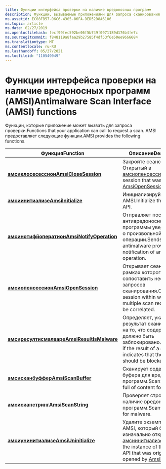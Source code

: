 ```yaml
---
title: Функции интерфейса проверки на наличие вредоносных программ
description: Функции, вызываемые приложениями для запроса сканирования.
ms.assetid: EC08FB57-D6C6-4305-86FA-DED52D8A6106
ms.topic: article
ms.date: 02/27/2019
ms.openlocfilehash: fecf99fec592be06f5b749f0971189d176b4fe7c
ms.sourcegitcommit: f848119a8faa29b27585f4df53f6e50ee9666684
ms.translationtype: MT
ms.contentlocale: ru-RU
ms.lasthandoff: 05/27/2021
ms.locfileid: "110549049"
---
```

# <a name="antimalware-scan-interface-amsi-functions"></a><span data-ttu-id="15f17-103">Функции интерфейса проверки на наличие вредоносных программ (AMSI)</span><span class="sxs-lookup"><span data-stu-id="15f17-103">Antimalware Scan Interface (AMSI) functions</span></span>

<span data-ttu-id="15f17-104">Функции, которые приложение может вызвать для запроса проверки.</span><span class="sxs-lookup"><span data-stu-id="15f17-104">Functions that your application can call to request a scan.</span></span> <span data-ttu-id="15f17-105">AMSI предоставляет следующие функции.</span><span class="sxs-lookup"><span data-stu-id="15f17-105">AMSI provides the following functions.</span></span>

| <span data-ttu-id="15f17-106">Функция</span><span class="sxs-lookup"><span data-stu-id="15f17-106">Function</span></span> | <span data-ttu-id="15f17-107">Описание</span><span class="sxs-lookup"><span data-stu-id="15f17-107">Description</span></span> |
|-|-|
| [<span data-ttu-id="15f17-108">**амсиклосесессион**</span><span class="sxs-lookup"><span data-stu-id="15f17-108">**AmsiCloseSession**</span></span>](/windows/desktop/api/amsi/nf-amsi-amsiclosesession) | <span data-ttu-id="15f17-109">Закройте сеанс, Открытый в [амсиопенсессион](/windows/desktop/api/amsi/nf-amsi-amsiopensession).</span><span class="sxs-lookup"><span data-stu-id="15f17-109">Close a session that was opened by [AmsiOpenSession](/windows/desktop/api/amsi/nf-amsi-amsiopensession).</span></span> |
| [<span data-ttu-id="15f17-110">**амсиинитиализе**</span><span class="sxs-lookup"><span data-stu-id="15f17-110">**AmsiInitialize**</span></span>](/windows/desktop/api/amsi/nf-amsi-amsiinitialize) | <span data-ttu-id="15f17-111">Инициализируйте API AMSI.</span><span class="sxs-lookup"><span data-stu-id="15f17-111">Initialize the AMSI API.</span></span> |
| [<span data-ttu-id="15f17-112">**амсинотифйоператион**</span><span class="sxs-lookup"><span data-stu-id="15f17-112">**AmsiNotifyOperation**</span></span>](/windows/win32/api/amsi/nf-amsi-amsinotifyoperation) | <span data-ttu-id="15f17-113">Отправляет поставщику антивредоносной программы уведомление о произвольной операции.</span><span class="sxs-lookup"><span data-stu-id="15f17-113">Sends to the antimalware provider a notification of an arbitrary operation.</span></span> |
| [<span data-ttu-id="15f17-114">**амсиопенсессион**</span><span class="sxs-lookup"><span data-stu-id="15f17-114">**AmsiOpenSession**</span></span>](/windows/desktop/api/amsi/nf-amsi-amsiopensession) | <span data-ttu-id="15f17-115">Открывает сеанс, в рамках которого можно сопоставить несколько запросов сканирования.</span><span class="sxs-lookup"><span data-stu-id="15f17-115">Opens a session within which multiple scan requests can be correlated.</span></span> |
| [<span data-ttu-id="15f17-116">**амсиресултисмалваре**</span><span class="sxs-lookup"><span data-stu-id="15f17-116">**AmsiResultIsMalware**</span></span>](/windows/desktop/api/amsi/nf-amsi-amsiresultismalware) | <span data-ttu-id="15f17-117">Определяет, указывает ли результат сканирования на то, что содержимое должно быть заблокировано.</span><span class="sxs-lookup"><span data-stu-id="15f17-117">Determines if the result of a scan indicates that the content should be blocked.</span></span> |
| [<span data-ttu-id="15f17-118">**амсисканбуффер**</span><span class="sxs-lookup"><span data-stu-id="15f17-118">**AmsiScanBuffer**</span></span>](/windows/desktop/api/amsi/nf-amsi-amsiscanbuffer) | <span data-ttu-id="15f17-119">Сканирует содержимое буфера для вредоносных программ.</span><span class="sxs-lookup"><span data-stu-id="15f17-119">Scans a buffer-full of content for malware.</span></span> |
| [<span data-ttu-id="15f17-120">**амсисканстринг**</span><span class="sxs-lookup"><span data-stu-id="15f17-120">**AmsiScanString**</span></span>](/windows/desktop/api/amsi/nf-amsi-amsiscanstring) | <span data-ttu-id="15f17-121">Проверяет строку на наличие вредоносных программ.</span><span class="sxs-lookup"><span data-stu-id="15f17-121">Scans a string for malware.</span></span> |
| [<span data-ttu-id="15f17-122">**амсиунинитиализе**</span><span class="sxs-lookup"><span data-stu-id="15f17-122">**AmsiUninitialize**</span></span>](/windows/desktop/api/amsi/nf-amsi-amsiuninitialize) | <span data-ttu-id="15f17-123">Удалите экземпляр API AMSI, который был изначально открыт [амсиинитиализе](/windows/desktop/api/amsi/nf-amsi-amsiinitialize).</span><span class="sxs-lookup"><span data-stu-id="15f17-123">Remove the instance of the AMSI API that was originally opened by [AmsiInitialize](/windows/desktop/api/amsi/nf-amsi-amsiinitialize).</span></span> |
